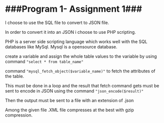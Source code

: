 ###Program 1- Assignment 1###
========================


I choose to use the SQL file to convert to JSON file.

In order to convert it into an JSON i choose to use PHP scripting.

PHP is a server side scripting language which works well with the SQL databases like MySql.
Mysql is a opensource database.

create a variable and assign the whole table values to the variable by using command `"select * from table_name"`

command `"mysql_fetch_object($variable_name)"` to fetch the attributes of the table.

This must be done in a loop and the result that fetch command gets must be sent to encode in JSON using the command `"json_encode($result)"`

Then the output must be sent to a file with an extension of .json



Among the given file .XML file compresses at the best with gzip compression.